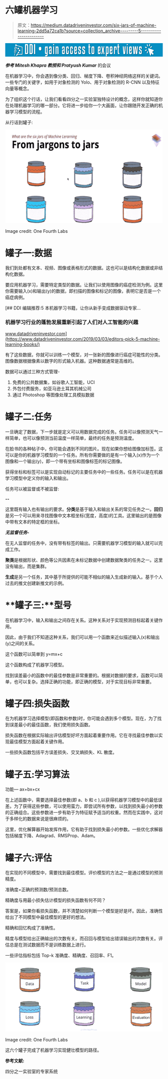 # 六罐机器学习

> 原文：<https://medium.datadriveninvestor.com/six-jars-of-machine-learning-2dd5a72ca1b?source=collection_archive---------5----------------------->

[![](img/a88ffc62a9318e8017a06831da537e49.png)](http://www.track.datadriveninvestor.com/1B9E)

***参考 Mitesh Khapra 教授和 Pratyush Kumar*** 的会议

在机器学习中，你会遇到像分类、回归、梯度下降、卷积神经网络这样的关键词。一些专门的关键字，如用于对象检测的 Yolo、用于对象检测的 R-CNN 以及特征向量等概念。

为了组织这个行话，让我们看看四分之一实验室独特设计的概念，这样你就知道你在处理机器学习的哪一部分。它将进一步给你一个大画面，让你跟随开发正确的机器学习模型的流程。

从行话到罐子:

![](img/de4c5840e614ed1e17efa3a0a913a5a9.png)

Image credit: One Fourth Labs

# 罐子一:**数据**

我们到处都有文本、视频、图像或表格形式的数据。这也可以是结构化数据或非结构化数据。

要应用机器学习，需要特定类型的数据。让我们以使用图像的癌症检测为例。这里你需要输入(x)和输出(y)的数据，即扫描的图像和标记的图像，表明它是否是一个癌症病例。

[](https://www.datadriveninvestor.com/2019/03/03/editors-pick-5-machine-learning-books/) [## DDI 编辑推荐:5 本机器学习书籍，让你从新手变成数据驱动专家…

### 机器学习行业的蓬勃发展重新引起了人们对人工智能的兴趣

www.datadriveninvestor.com](https://www.datadriveninvestor.com/2019/03/03/editors-pick-5-machine-learning-books/) 

有了这些数据，你就可以训练一个模型，对一张新的图像进行癌症可能性的分类。图像数据根据像素以数字的形式输入机器。这种数据通常是高维的。

数据可以通过三种方式管理-

1.  免费的公共数据集，如谷歌人工智能，UCI
2.  外包付费服务，如亚马逊土耳其机械公司
3.  通过 Photoshop 等图像处理工具模拟数据

# 罐子二:**任务**

一旦确定了数据，下一步就是定义可以用数据完成的任务。任务可以像预测天气一样简单，也可以像预测当前温度一样简单，最终的任务是预测温度。

在脸书的各种帖子中，你可能会遇到不同的图片。现在如果你想给图像加标签。这可以是你的机器学习模型的一个任务。所有你需要做的是有一个输入(x)作为一个图像和一个输出(y)，即一个带有坐标和图像标签的标记图像。

获得坐标和标签可以是实现自动标记的主要任务中的一些任务。任务可以是在机器学习模型中定义你的输入和输出。

任务可以被监督或不被监督:

***-*-**

这里既有输入也有输出的要求。**分类**是基于输入和输出关系的常见任务之一。**回归**是另一个可以用来寻找图像中文本框坐标(宽度，高度)的工具。这里输出的是图像中带有文本的特定框的坐标。

***无监督任务-***

在无人监督的任务中，没有带有标签的输出。只需要机器学习模型的输入就可以完成工作。

**聚类**是根据形状、颜色等公共因素在未标记数据中创建数据聚类的任务之一。这里没有输出，而是集群。

**生成**是另一个任务，其中基于所提供的可能不相似的输入生成新的输入。基于个人过去的推文创建新推文的示例。

# **罐子三:**型号

在机器学习中，输入和输出之间存在关系。这种关系对于实现预测目标起着关键作用。

因此，由于我们不知道这种关系，我们可以用一个函数来近似描述输入(x)和输出(y)之间的关系。

这个函数可以简单到 y=mx+c

这个函数构成了机器学习模型。

找到误差最小的函数中的最佳参数是非常重要的。根据对数据的要求，函数可以简单，也可以复杂。选择正确的功能，即正确的模型，对于实现目标非常重要。

# 罐子四:损失函数

在为机器学习选择模型(即函数和参数)时，你可能会遇到多个模型。现在，为了找到误差最小的最佳函数，我们使用损失函数。

损失函数在根据实际输出评估模型好坏方面起着重要作用。它在寻找最佳参数以实现最佳模型方面起着关键作用。

一些损失函数包括平方误差损失、交叉熵损失、KL 散度。

# 罐子五:学习算法

功能— ax+bx+cx

在上述函数中，需要选择最佳参数(即 a、b 和 c ),以获得机器学习模型中的最低误差。为了获得这些参数，可以使用蛮力，即尝试所有参数，以找到损失最小的参数的正确组合。这些参数进一步有助于为特征赋予适当的权重。然而在实践中，这对于多样化的数据来说是很麻烦的。

这里，优化解算器开始发挥作用，它有助于找到损失最小的参数。一些优化求解器包括梯度下降、Adagrad、RMSProp、Adam。

# 罐子六:评估

在实现的不同模型中，需要找到最佳模型。评价模型的方法之一是通过模型的预测精度。

准确度=正确的预测数/预测总数。

精确度与用最小损失估计模型的损失函数有何不同？

答案是，如果你看损失函数，并不清楚如何判断一个模型是好是坏。因此，准确性给出了不同模型中最佳模型的更好的想法。

精确和回忆构成了准确性。

精度与模型给出正确输出的次数有关。而召回与模型给出错误输出的次数有关。评估总是在测试数据而不是训练数据上进行。

一些评估指标包括 Top-k 准确度、精确度、召回率、F1。

![](img/51975899c344e350f265bb59fd8dba95.png)

Image credit: One Fourth Labs

这六个罐子完成了机器学习实现健壮模型的路径。

**参考文献:**

四分之一实验室的专家系统